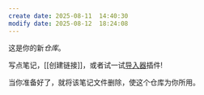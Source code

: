 ```yaml
---
create date: 2025-08-11  14:40:30
modify date: 2025-08-12  18:24:08
---
```

这是你的新*仓库*。

写点笔记，[[创建链接]]，或者试一试[导入器](https://help.obsidian.md/Plugins/Importer)插件!

当你准备好了，就将该笔记文件删除，使这个仓库为你所用。
```

```




```
